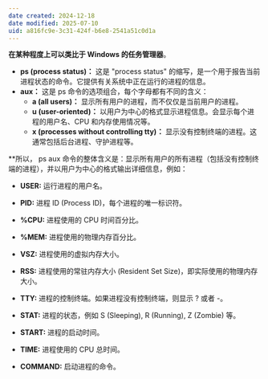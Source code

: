 ```yaml
---
date created: 2024-12-18
date modified: 2025-07-10
uid: a816fc9e-3c31-424f-b6e8-2541a51c0d1a
---
```

**在某种程度上可以类比于 Windows 的任务管理器**。


- **ps (process status)：** 这是 "process status" 的缩写，是一个用于报告当前进程状态的命令。它提供有关系统中正在运行的进程的信息。
- **aux：** 这是 ps 命令的选项组合，每个字母都有不同的含义：
    - **a (all users)：** 显示所有用户的进程，而不仅仅是当前用户的进程。
    - **u (user-oriented)：** 以用户为中心的格式显示进程信息。会显示每个进程的用户名、CPU 和内存使用情况等。
    - **x (processes without controlling tty)：** 显示没有控制终端的进程。这通常包括后台进程、守护进程等。
        

**所以， ps aux 命令的整体含义是：显示所有用户的所有进程（包括没有控制终端的进程），并以用户为中心的格式输出详细信息，例如：

- **USER:** 运行进程的用户名。
    
- **PID:** 进程 ID (Process ID)，每个进程的唯一标识符。
    
- **%CPU:** 进程使用的 CPU 时间百分比。
    
- **%MEM:** 进程使用的物理内存百分比。
    
- **VSZ:** 进程使用的虚拟内存大小。
    
- **RSS:** 进程使用的常驻内存大小 (Resident Set Size)，即实际使用的物理内存大小。
    
- **TTY:** 进程的控制终端。如果进程没有控制终端，则显示 ? 或者 -。
    
- **STAT:** 进程的状态，例如 S (Sleeping), R (Running), Z (Zombie) 等。
    
- **START:** 进程的启动时间。
    
- **TIME:** 进程使用的 CPU 总时间。
    
- **COMMAND:** 启动进程的命令。
